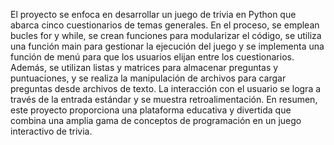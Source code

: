El proyecto se enfoca en desarrollar un juego de trivia en Python que abarca cinco cuestionarios de temas generales. En el proceso, se emplean bucles for y while, se crean funciones para modularizar el código, se utiliza una función main para gestionar la ejecución del juego y se implementa una función de menú para que los usuarios elijan entre los cuestionarios. Además, se utilizan listas y matrices para almacenar preguntas y puntuaciones, y se realiza la manipulación de archivos para cargar preguntas desde archivos de texto. La interacción con el usuario se logra a través de la entrada estándar y se muestra retroalimentación. En resumen, este proyecto proporciona una plataforma educativa y divertida que combina una amplia gama de conceptos de programación en un juego interactivo de trivia.
